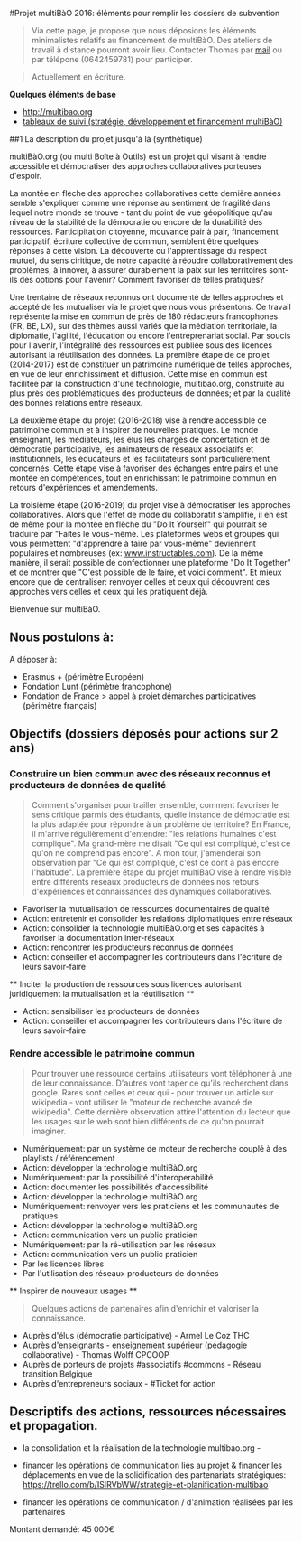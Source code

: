 #Projet multiBàO 2016: éléments pour remplir les dossiers de subvention 

> Via cette page, je propose que nous déposions les éléments minimalistes relatifs au financement de multiBàO. Des ateliers de travail à distance pourront avoir lieu. Contacter Thomas par [mail](mailto:thomas.wolff@cpcoop.fr) ou par télépone (0642459781) pour participer. 

> Actuellement en écriture.

**Quelques éléments de base**
* http://multibao.org
* [tableaux de suivi (stratégie, développement et financement multiBàO)](http://trello.com/multibao)

##1 La description du projet jusqu'à là (synthétique)

multiBàO.org (ou multi Boîte à Outils) est un projet qui visant à rendre accessible et démocratiser des approches collaboratives porteuses d'espoir. 

La montée en flèche des approches collaboratives cette dernière années semble s'expliquer comme une réponse au sentiment de fragilité dans lequel notre monde se trouve - tant du point de vue géopolitique qu'au niveau de la stabilité de la démocratie ou encore de la durabilité des ressources. Participitation citoyenne, mouvance pair à pair, financement participatif, écriture collective de commun, semblent être quelques réponses à cette vision. La découverte ou l'apprentissage du respect mutuel, du sens ciritique, de notre capacité à réoudre collaborativement des problèmes, à innover, à assurer durablement la paix sur les territoires sont-ils des options pour l'avenir? Comment favoriser de telles pratiques? 

Une trentaine de réseaux reconnus ont documenté de telles approches et accepté de les mutualiser via le projet que nous vous présentons. Ce travail représente la mise en commun de près de 180 rédacteurs francophones (FR, BE, LX), sur des thèmes aussi variés que la médiation territoriale, la diplomatie, l'agilité, l'éducation ou encore l'entreprenariat social. Par soucis pour l'avenir, l'intégralité des ressources est publiée sous des licences autorisant la réutilisation des données. La première étape de ce projet (2014-2017) est de constituer un patrimoine numérique de telles approches, en vue de leur enrichissiment et diffusion. Cette mise en commun est facilitée par la construction d'une technologie, multibao.org, construite au plus près des problématiques des producteurs de données; et par la qualité des bonnes relations entre réseaux. 

La deuxième étape du projet (2016-2018) vise à rendre accessible ce patrimoine commun et à inspirer de nouvelles pratiques. Le monde enseignant, les médiateurs, les élus les chargés de concertation et de démocratie participative, les animateurs de réseaux associatifs et institutionnels, les éducateurs et les facilitateurs sont particulièrement concernés. Cette étape vise à favoriser des échanges entre pairs et une montée en compétences, tout en enrichissant le patrimoine commun en retours d'expériences et amendements. 

La troisième étape (2016-2019) du projet vise à démocratiser les approches collaboratives. Alors que l'effet de mode du collaboratif s'amplifie, il en est de même pour la montée en flèche du "Do It Yourself" qui pourrait se traduire par "Faites le vous-même. Les plateformes webs et groupes qui vous permettent "d'apprendre à faire par vous-même" deviennent populaires et nombreuses (ex:  www.instructables.com). De la même manière, il serait possible de confectionner une plateforme "Do It Together" et de montrer que "C'est possible de le faire, et voici comment". Et mieux encore que de centraliser: renvoyer celles et ceux qui découvrent ces approches vers celles et ceux qui les pratiquent déjà. 

Bienvenue sur multiBàO. 

## Nous postulons à:

A déposer à: 
* Erasmus + (périmètre Européen)
* Fondation Lunt (périmètre francophone)
* Fondation de France > appel à projet démarches participatives (périmètre français)

## Objectifs (dossiers déposés pour actions sur 2 ans)

### Construire un bien commun avec des réseaux reconnus et producteurs de données de qualité

> Comment s'organiser pour trailler ensemble, comment favoriser le sens critique parmis des étudiants, quelle instance de démocratie est la plus adaptée pour répondre à un problème de territoire? En France, il m'arrive régulièrement d'entendre: "les relations humaines c'est compliqué". Ma grand-mère me disait "Ce qui est compliqué, c'est ce qu'on ne comprend pas encore". A mon tour, j'amenderai son observation par "Ce qui est compliqué, c'est ce dont à pas encore l'habitude". La première étape du projet multiBàO vise à rendre visible entre différents réseaux producteurs de données nos retours d'expériences et connaissances des dynamiques collaboratives. 

* Favoriser la mutualisation de ressources documentaires de qualité
 * Action: entretenir et consolider les relations diplomatiques entre réseaux
 * Action: consolider la technologie multiBàO.org et ses capacités à favoriser la documentation inter-réseaux
 * Action: rencontrer les producteurs reconnus de données
 * Action: conseiller et accompagner les contributeurs dans l'écriture de leurs savoir-faire

** Inciter la production de ressources sous licences autorisant juridiquement la mutualisation et la réutilisation **
 * Action: sensibiliser les producteurs de données
 * Action: conseiller et accompagner les contributeurs dans l'écriture de leurs savoir-faire

### Rendre accessible le patrimoine commun

> Pour trouver une ressource certains utilisateurs vont téléphoner à une de leur connaissance. D'autres vont taper ce qu'ils recherchent dans google. Rares sont celles et ceux qui - pour trouver un article sur wikipedia - vont utiliser le "moteur de recherche avancé de wikipedia". Cette dernière observation attire l'attention du lecteur que les usages sur le web sont bien différents de ce qu'on pourrait imaginer. 

* Numériquement: par un système de moteur de recherche couplé à des playlists / référencement
 * Action: développer la technologie multiBàO.org
* Numériquement: par la possibilité d'interoperabilité
 * Action: documenter les possibilités d'accessibilité
 * Action: développer la technologie multiBàO.org
* Numériquement: renvoyer vers les praticiens et les communautés de pratiques
 * Action: développer la technologie multiBàO.org
 * Action: communication vers un public praticien
* Numériquement: par la ré-utilisation par les réseaux 
 * Action: communication vers un public praticien
* Par les licences libres
* Par l'utilisation des réseaux producteurs de données

** Inspirer de nouveaux usages **

> Quelques actions de partenaires afin d'enrichir et valoriser la connaissance. 

* Auprès d'élus (démocratie participative) - Armel Le Coz  THC
* Auprès d'enseignants - enseignement supérieur (pédagogie collaborative) - Thomas Wolff CPCOOP
* Auprès de porteurs de projets #associatifs #commons - Réseau transition Belgique
* Auprès d'entrepreneurs sociaux - #Ticket for action 

## Descriptifs des actions, ressources nécessaires et propagation. 













* la consolidation et la réalisation de la technologie multibao.org -  







* financer les opérations de communication liés au projet & financer les déplacements en vue de la solidification des partenariats stratégiques: https://trello.com/b/ISIRVbWW/strategie-et-planification-multibao
* financer les opérations de communication / d'animation réalisées par les partenaires 

Montant demandé: 45 000€
